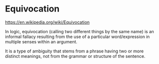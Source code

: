 # Equivocation

https://en.wikipedia.org/wiki/Equivocation

In logic, equivocation (calling two different things by the same name) is an informal fallacy resulting from the use of a particular word/expression in multiple senses within an argument.

It is a type of ambiguity that stems from a phrase having two or more distinct meanings, not from the grammar or structure of the sentence.
